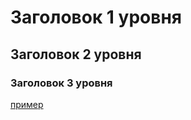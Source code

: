 # Заголовок 1 уровня

## Заголовок 2 уровня

### Заголовок 3 уровня

[пример](https://www.youtube.com/watch?v=zZBiln_2FhM&ab_channel=%D0%92%D0%BB%D0%B0%D0%B4%D0%B8%D0%BB%D0%B5%D0%BD%D0%9C%D0%B8%D0%BD%D0%B8%D0%BD "Необязательная подсказка")